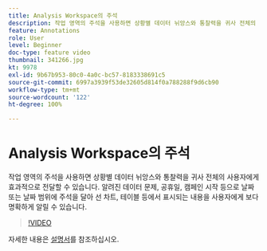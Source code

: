 ```yaml
---
title: Analysis Workspace의 주석
description: 작업 영역의 주석을 사용하면 상황별 데이터 뉘앙스와 통찰력을 귀사 전체의 사용자에게 효과적으로 전달할 수 있습니다. 알려진 데이터 문제, 공휴일, 캠페인 시작 등으로 날짜 또는 날짜 범위에 주석을 달아 선 차트, 테이블 등에서 표시되는 내용을 사용자에게 보다 명확하게 알릴 수 있습니다.
feature: Annotations
role: User
level: Beginner
doc-type: feature video
thumbnail: 341266.jpg
kt: 9978
exl-id: 9b67b953-80c0-4a0c-bc57-8183338691c5
source-git-commit: 6997a3939f53de32605d814f0a788288f9d6cb90
workflow-type: tm+mt
source-wordcount: '122'
ht-degree: 100%

---
```


# Analysis Workspace의 주석

작업 영역의 주석을 사용하면 상황별 데이터 뉘앙스와 통찰력을 귀사 전체의 사용자에게 효과적으로 전달할 수 있습니다. 알려진 데이터 문제, 공휴일, 캠페인 시작 등으로 날짜 또는 날짜 범위에 주석을 달아 선 차트, 테이블 등에서 표시되는 내용을 사용자에게 보다 명확하게 알릴 수 있습니다.

>[!VIDEO](https://video.tv.adobe.com/v/341266/?quality=12&learn=on)

자세한 내용은 [설명서](https://experienceleague.adobe.com/docs/analytics/analyze/analysis-workspace/components/annotations/overview.html?lang=en)를 참조하십시오.
